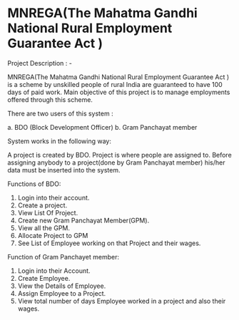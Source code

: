 # MNREGA(The Mahatma Gandhi National Rural Employment Guarantee Act )

Project Description : -

MNREGA(The Mahatma Gandhi National Rural Employment Guarantee Act ) is a scheme by 
unskilled people of rural India are guaranteed to have 100 days of paid work. 
Main objective of this project is to manage employments offered through this scheme.

There are two users of this system : 

 a. BDO (Block Development Officer) 
 b. Gram Panchayat member
 
System works in the following way:

A project is created by BDO. Project is where people are assigned to. Before assigning anybody to a project(done by Gram Panchayat member) his/her data must be inserted into the system.

Functions of BDO:
1. Login into their account.
2. Create a project.
3. View List Of Project.
4. Create new Gram Panchayat Member(GPM).
5. View all the GPM.
6. Allocate  Project to GPM
7. See List of Employee working on that Project and their wages.

Function of Gram Panchayet member:
1. Login into their Account.
2. Create Employee.
3. View the Details of Employee.
4. Assign Employee to a Project.
5. View total number of days Employee worked in a project and also their wages.



